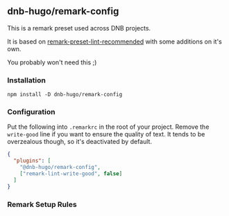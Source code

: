 ## dnb-hugo/remark-config

This is a remark preset used across DNB projects.

It is based on [remark-preset-lint-recommended](https://github.com/remarkjs/remark-lint/tree/main/packages/remark-preset-lint-recommended) with some additions on it's own.

You probably won't need this ;)

### Installation

```shell script
npm install -D dnb-hugo/remark-config
```

### Configuration

Put the following into `.remarkrc` in the root of your project. Remove the `write-good` line if you want to ensure the quality of text. It tends to be overzealous though, so it's deactivated by default.

```json
{
  "plugins": [
    "@dnb-hugo/remark-config",
    ["remark-lint-write-good", false]
  ]
}
```

### Remark Setup Rules
